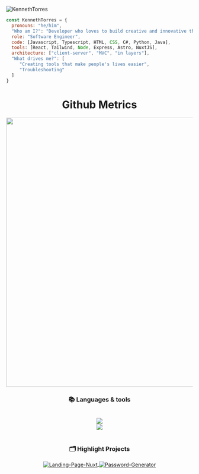 <p align="left"> <img src="https://komarev.com/ghpvc/?username=KennethTorres&label=Profile%20views&color=0e75b6&style=flat" alt="KennethTorres" /> </p>

```javascript
const KennethTorres = {
  pronouns: "he/him",
  "Who am I?": "Developer who loves to build creative and innovative things. I mix technology + creativity."
  role: "Software Engineer",
  code: [Javascript, Typescript, HTML, CSS, C#, Python, Java],
  tools: [React, Tailwind, Node, Express, Astro, NuxtJS],
  architecture: ["client-server", "MVC", "in layers"],
  "What drives me?": [
     "Creating tools that make people's lives easier",
     "Troubleshooting"
  ]
}
```



<h1 align="center">Github Metrics </h1><p align="center">
<img width="725em" src="https://github-profile-summary-cards.vercel.app/api/cards/profile-details?username=KennethTorres&theme=github_dark" />
</p>

<h3 align="center">📚 Languages & tools </h3>

<br/>

<div align="center">
  <img src="https://skillicons.dev/icons?i=github,git,nodejs,mongodb,javascript,ubuntu,python,java,tailwind,bootstrap,html,css,mysql,dotnet" /><br>
  <img src="https://skillicons.dev/icons?i=vscode,cpp,cs,notion,figma,pycharm,c,bash,kali,pwsh,astro,express,nuxtjs" /><br>
</div>

<br/>

<h3 align="center">🗂 Highlight Projects</h3>

<div align="center">
   <a href="https://github.com/KennethTorres/Landing-Page-Nuxt">
    <img align="center" src="https://github-readme-stats.vercel.app/api/pin/?username=KennethTorres&repo=Landing-Page-Nuxt&theme=light&title_color=000000&icon_color=000000&text_color=000000&bg_color=ffffff" alt="Landing-Page-Nuxt" />
  </a>

  <a href="https://github.com/KennethTorres/Password-Generator">
    <img align="center" src="https://github-readme-stats.vercel.app/api/pin/?username=KennethTorres&repo=Password-Generator&theme=light&title_color=000000&icon_color=000000&text_color=000000&bg_color=ffffff" alt="Password-Generator" />
  </a>
</div>
 
